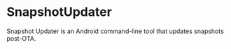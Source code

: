 # SnapshotUpdater
Snapshot Updater is an Android command-line tool that updates snapshots post-OTA.

